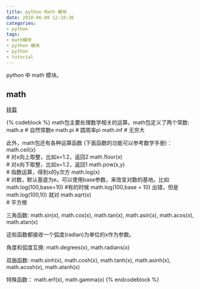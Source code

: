 ```yaml
---
title: python Math 模块
date: 2018-06-08 12:18:36
categories:
- python
tags:
- math模块
- python 模块
- python
- tutorial
---
```

python 中 math 模块。

<!-- more -->

## math

[转载](http://www.cnblogs.com/vamei)

{% codeblock %}
math包主要处理数学相关的运算。math包定义了两个常数:
math.e   # 自然常数e
math.pi  # 圆周率pi
math.inf # 无穷大

此外，math包还有各种运算函数 (下面函数的功能可以参考数学手册)：
math.ceil(x)       
	# 对x向上取整，比如x=1.2，返回2
math.floor(x)      
	# 对x向下取整，比如x=1.2，返回1
math.pow(x,y)      
	# 指数运算，得到x的y次方
math.log(x)        
	# 对数，默认基底为e。可以使用base参数，来改变对数的基地。比如math.log(100,base=10)
	#有的时候 math.log(100,base = 10) 出错，但是 math.log(100,10) 就对
math.sqrt(x)       
	# 平方根

三角函数: math.sin(x), math.cos(x), math.tan(x), math.asin(x), math.acos(x), math.atan(x)

这些函数都接收一个弧度(radian)为单位的x作为参数。

角度和弧度互换: math.degrees(x), math.radians(x)

双曲函数: math.sinh(x), math.cosh(x), math.tanh(x), math.asinh(x), math.acosh(x), math.atanh(x)

特殊函数： math.erf(x), math.gamma(x)
{% endcodeblock %}